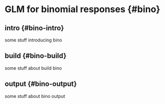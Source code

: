 # GLM for binomial responses {#bino}

## intro {#bino-intro}

some stuff introducing bino


## build {#bino-build}

some stuff about build bino

## output {#bino-output}

some stuff about bino output


